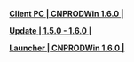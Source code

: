 **[Client PC | CNPRODWin 1.6.0 |  ](https://autopatchcn.bhsr.com/client/cn/20231215090743_ffCg5V2j0gON2tvr/PC/StarRail_1.6.0.zip)**

**[Update | 1.5.0 - 1.6.0 | ](https://autopatchcn.bhsr.com/client/hkrpg_cn/33/game_1.5.0_1.6.0_hdiff_J95qxDtHQf2vBRal.zip)**

**[Launcher | CNPRODWin 1.6.0 |  ](https://autopatchcn.bhsr.com/client/cn/20231213144542_k3N1ZYbN8FVVlnqQ/gw/StarRail_setup_20231225.exe)**
